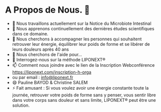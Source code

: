 # A Propos de Nous. 👋

- 🔭 Nous travaillons actuellement sur la Notice du Microbiote Intestinal
- 🌱 Nous apprenons continuellement des dernières études scientifiques dans ce domaine.
- 👯 Nous cherchons à accompagner les personnes qui souhaitent retrouver leur énergie, équilibrer leur poids de forme et se libérer de leurs douleurs après 40 ans 
- 🤔 Nous cherchons de l'aide pour...
- 💬 Interrogez-nous sur la méthode LIPONEXT®
- 📫 Comment nous joindre avec le lien de la Inscription Webconférence https://liponext.com/inscription-h-orga
- ou par email : info@liponext.fr
- 😄 Pauline BAYOD & Christine SALEM
- ⚡ Fait amusant : Si vous voulez avoir une énergie constante toute la journée, 
retrouver votre poids de forme sans y penser, vous sentir libre dans votre corps sans douleur et sans limite, LIPONEXT® peut être une solution.
